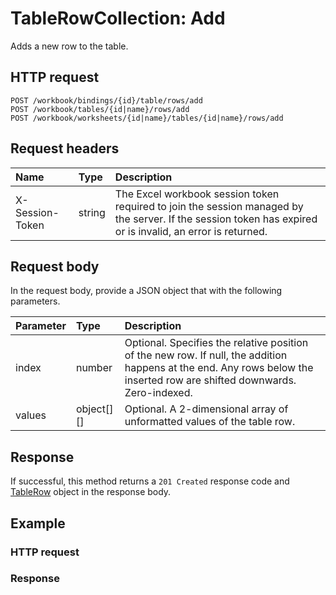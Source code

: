 # TableRowCollection: Add

Adds a new row to the table.
## HTTP request
```http
POST /workbook/bindings/{id}/table/rows/add
POST /workbook/tables/{id|name}/rows/add
POST /workbook/worksheets/{id|name}/tables/{id|name}/rows/add
```
## Request headers
| Name       | Type | Description|
|:-----------|:------|:----------|
| X-Session-Token   | string  | The Excel workbook session token required to join the session managed by the server. If the session token has expired or is invalid, an error is returned.|

## Request body
In the request body, provide a JSON object that with the following parameters.

| Parameter	   | Type	|Description|
|:---------------|:--------|:-----------|
|index|number|Optional. Specifies the relative position of the new row. If null, the addition happens at the end. Any rows below the inserted row are shifted downwards. Zero-indexed.|
|values|object[][]|Optional. A 2-dimensional array of unformatted values of the table row.|

## Response
If successful, this method returns a `201 Created` response code and [TableRow](../resources/tablerow.md) object in the response body.
## Example
### HTTP request
### Response
